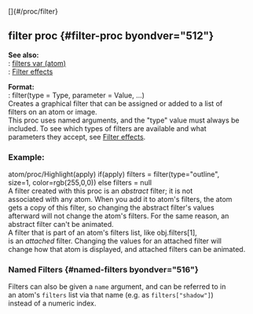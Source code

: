 []{#/proc/filter}    
## filter proc {#filter-proc byondver="512"}    
**See also:**    
:   [filters var (atom)](/ref/atom/var/filters)    
:   [Filter effects](/ref/%7Bnotes%7D/filters)    
<!-- -->    
**Format:**    
:   filter(type = Type, parameter = Value, \...)    
Creates a graphical filter that can be assigned or added to a list of    
filters on an atom or image.    
This proc uses named arguments, and the \"type\" value must always be    
included. To see which types of filters are available and what    
parameters they accept, see [Filter effects](/ref/%7Bnotes%7D/filters).    
### Example:    
atom/proc/Highlight(apply) if(apply) filters = filter(type=\"outline\",    
size=1, color=rgb(255,0,0)) else filters = null    
A filter created with this proc is an *abstract* filter; it is not    
associated with any atom. When you add it to atom\'s filters, the atom    
gets a copy of this filter, so changing the abstract filter\'s values    
afterward will not change the atom\'s filters. For the same reason, an    
abstract filter can\'t be animated.    
A filter that is part of an atom\'s filters list, like obj.filters\[1\],    
is an *attached* filter. Changing the values for an attached filter will    
change how that atom is displayed, and attached filters can be animated.    
### Named Filters {#named-filters byondver="516"}    
Filters can also be given a `name` argument, and can be referred to in    
an atom\'s `filters` list via that name (e.g. as `filters["shadow"]`)    
instead of a numeric index.  